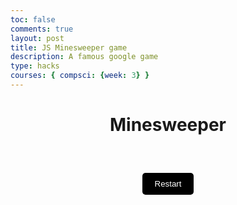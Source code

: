 ```yaml
---
toc: false
comments: true
layout: post
title: JS Minesweeper game
description: A famous google game
type: hacks
courses: { compsci: {week: 3} }
---
```


<html>


<style>
    .container {
    text-align: center;
}

#board {
    display: grid;
    grid-template-columns: repeat(10, 30px);
    gap: 2px;
    margin: 20px auto;
}

.cell {
    width: 30px;
    height: 30px;
    background-color: #000;
    display: flex;
    justify-content: center;
    align-items: center;
    cursor: pointer;
}

#restart {
    margin-top: 20px;
    padding: 10px 20px;
    background-color: #000;
    color: #fff;
    border: none;
    border-radius: 5px;
    cursor: pointer;
}
</style>



<head>
    <meta charset="UTF-8">
    <meta name="viewport" content="width=device-width, initial-scale=1.0">
    <title>Minesweeper</title>
</head>
<body>
    <div class="container">
        <h1>Minesweeper</h1>
        <div id="board"></div>
        <button id="restart">Restart</button>
    </div>
</body>

<script>
    document.addEventListener("DOMContentLoaded", function () {
    const board = document.getElementById("board");
    const restartButton = document.getElementById("restart");
    const size = 10; // Adjust the size of the board as needed
    const bombCount = 15; // Adjust the number of bombs as needed
    let cells = [];
    let bombs = [];

    // Initialize the board
    function initBoard() {
        cells = [];
        bombs = [];
        board.innerHTML = "";

        // Create cells
        for (let row = 0; row < size; row++) {
            for (let col = 0; col < size; col++) {
                const cell = document.createElement("div");
                cell.classList.add("cell");
                cell.dataset.row = row;
                cell.dataset.col = col;
                cell.addEventListener("click", handleCellClick); // Add click event listener here
                cells.push(cell);
                board.appendChild(cell);
            }
        }

        // Place bombs randomly
        while (bombs.length < bombCount) {
            const randomIndex = Math.floor(Math.random() * cells.length);
            const cell = cells[randomIndex];
            if (!cell.classList.contains("bomb")) {
                cell.classList.add("bomb");
                bombs.push(cell);
            }
        }
    }

    // Handle cell click
    function handleCellClick(event) {
        const cell = event.target;
        if (cell.classList.contains("opened") || cell.classList.contains("flagged")) {
            return;
        }

        if (cell.classList.contains("bomb")) {
            // Game over
            cell.classList.add("exploded");
            revealBombs();
            gameOver();
        } else {
            const row = parseInt(cell.dataset.row);
            const col = parseInt(cell.dataset.col);
            const bombCount = countAdjacentBombs(row, col);
            cell.classList.add("opened");
            if (bombCount > 0) {
                cell.textContent = bombCount;
            } else {
                // Auto-expand if no adjacent bombs
                expandEmptyArea(row, col);
            }
            checkWin();
        }
    }

    // Count adjacent bombs
    function countAdjacentBombs(row, col) {
        let count = 0;
        for (let i = -1; i <= 1; i++) {
            for (let j = -1; j <= 1; j++) {
                const r = row + i;
                const c = col + j;
                if (r >= 0 && r < size && c >= 0 && c < size) {
                    const adjacentCell = cells.find(
                        (cell) => cell.dataset.row == r && cell.dataset.col == c
                    );
                    if (adjacentCell.classList.contains("bomb")) {
                        count++;
                    }
                }
            }
        }
        return count;
    }

    // Expand empty area
    function expandEmptyArea(row, col) {
        const queue = [{ row, col }];
        const visited = new Set();

        while (queue.length > 0) {
            const { row, col } = queue.shift();
            const cell = cells.find(
                (c) => c.dataset.row == row && c.dataset.col == col
            );
            if (!cell || visited.has(`${row}-${col}`)) {
                continue;
            }
            visited.add(`${row}-${col}`);

            const bombCount = countAdjacentBombs(row, col);
            if (bombCount === 0) {
                cell.classList.add("opened");
                for (let i = -1; i <= 1; i++) {
                    for (let j = -1; j <= 1; j++) {
                        const r = row + i;
                        const c = col + j;
                        if (r >= 0 && r < size && c >= 0 && c < size) {
                            queue.push({ row: r, col: c });
                        }
                    }
                }
            } else {
                cell.classList.add("opened");
                cell.textContent = bombCount;
            }
        }
    }

    // Reveal all bombs
    function revealBombs() {
        bombs.forEach((bomb) => {
            bomb.classList.add("revealed-bomb");
            bomb.textContent = "X";
        });
    }

    // Game over
    function gameOver() {
        cells.forEach((cell) => {
            cell.removeEventListener("click", handleCellClick);
            if (cell.classList.contains("bomb")) {
                cell.classList.add("revealed-bomb");
            }
        });
        restartButton.style.display = "block";
    }

    // Check for a win
    function checkWin() {
        const unopenedCells = cells.filter(
            (cell) => !cell.classList.contains("opened")
        );
        const unopenedBombCells = unopenedCells.filter((cell) =>
            cell.classList.contains("bomb")
        );

        if (unopenedBombCells.length === 0) {
            // All non-bomb cells opened; player wins
            unopenedCells.forEach((cell) => {
                cell.classList.add("flagged");
            });
            restartButton.style.display = "block";
        }
    }

    // Restart the game
    restartButton.addEventListener("click", initBoard);

    // Initialize the game
    initBoard();
});

</script>

</html>